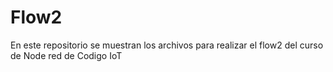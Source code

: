 # Flow2
En este repositorio se muestran los archivos para realizar el flow2 del curso de Node red de Codigo IoT
